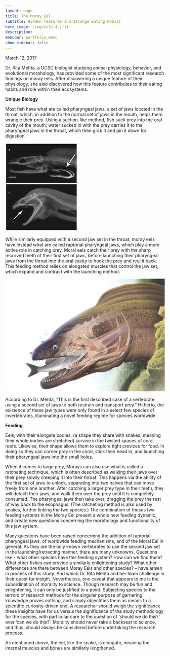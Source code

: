 ```yaml
---
layout: page
title: The Moray Eel
subtitle: Hidden features and Strange Eating Habits
hero_image: /img/eels-4.jfif
description: 
menubar: portfolio_menu
show_sidebar: false    	
---
```


March 12, 2017



Dr. Rita Mehta, a UCSC biologist studying animal physiology, behavior, and evolutional morphology, has provided some of the most significant research findings on moray eels. After discovering a unique feature of their physiology, she also discovered how this feature contributes to their eating habits and role within their ecosystems.

**Unique Biology**

Most fish have what are called pharyngeal jaws, a set of jaws located in the throat, which, in addition to the normal set of jaws in the mouth, helps them wrangle their prey. Using a suction-like method, fish suck prey into the oral cavity of the mouth; water sucked in with the prey carries it to the pharyngeal jaws in the throat, which then grab it and pin it down for digestion.

![](/img/moray-eel-jaw.jpg)

While similarly equipped with a second jaw set in the throat, moray eels have instead what are called raptorial pharyngeal jaws, which play a more active role in catching prey. Moral eels catch their prey with the sharp recurved teeth of their first set of jaws, before launching their pharyngeal jaws from the throat into the oral cavity to hook the prey and reel it back. This feeding method relies on elongated muscles that control the jaw set, which expand and contract with the launching method. 

![](/img/eels-2.jpg)

According to Dr. Mehta, “This is the first described case of a vertebrate using a second set of jaws to both restrain and transport prey.” Hitherto, the existence of these jaw types were only found in a select few species of invertebrates, illuminating a novel feeding regime for species worldwide.

**Feeding**

Eels, with their elongate bodies, (a shape they share with snakes, meaning their whole bodies are stretched) survive in the twisted spaces of coral reefs. Likewise, their shape allows them to explore tight crevices for food. In doing so they can corner prey in the coral, stick their head in, and launching their pharyngeal jaws into the small holes. 

When it comes to large prey, Morays can also use what is called a ratcheting technique, which is often described as walking their jaws over their prey slowly creeping it into their throat. This happens via the ability of the first set of jaws to unlock, separating into two halves that can move freely from one another. After catching a larger prey type in their teeth, they will detach their jaws, and walk them over the prey until it is completely consumed. The pharyngeal jaws then take over, dragging the prey the rest of way back to the esophagus. (The ratcheting method is also used by snakes, further linking the two species.) The combination of theses two feeding systems in the Moray Eel present a whole new feeding dynamic, and create new questions concerning the morphology and functionality of this jaw system.

Many questions have been raised concerning the addition of raptorial pharyngeal jaws, of worldwide feeding mechanisms, and of the Moral Eel in general. As they are the only known vertebrates to use the second jaw set in the launching/retracting manner, there are many unknowns. Questions like - what other species have this feeding system? How can we find them? What other fishes can provide a similarly enlightening study? What other differences are there between Moray Eels and other species? – have arisen in process of this study. And which Dr. Rita Mehta and her team challenge in their quest for insight. Nevertheless, one caveat that appears to me is the subordination of morality to science. Though research may be fun and enlightening, it can only be justified to a point. Subjecting species to the terrors of research methods for the singular purpose of garnering knowledge proves nothing, and simply objectifies them as means to a scientific curiosity-driven end. A researcher should weigh the significance these insights have for us versus the significance of the study methodology for the species, with particular care to the question of ‘should we do this?’ over ‘can we do this?’. Morality should never take a backseat to science, and thus, should always be considered before undertaking the research process.





As mentioned above, the eel, like the snake, is elongate, meaning the internal muscles and bones are similarly lengthened. 

